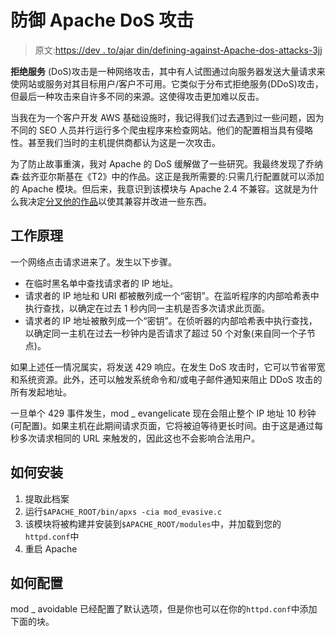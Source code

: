 # 防御 Apache DoS 攻击

> 原文:[https://dev . to/ajar din/defining-against-Apache-dos-attacks-3jj](https://dev.to/ajardin/defending-against-apache-dos-attacks-3jj)

**拒绝服务** (DoS)攻击是一种网络攻击，其中有人试图通过向服务器发送大量请求来使网站或服务对其目标用户/客户不可用。它类似于分布式拒绝服务(DDoS)攻击，但最后一种攻击来自许多不同的来源。这使得攻击更加难以反击。

当我在为一个客户开发 AWS 基础设施时，我记得我们过去遇到过一些问题，因为不同的 SEO 人员并行运行多个爬虫程序来检查网站。他们的配置相当具有侵略性。甚至我们当时的主机提供商都认为这是一次攻击。

为了防止故事重演，我对 Apache 的 DoS 缓解做了一些研究。我最终发现了乔纳森·兹齐亚尔斯基在《T2》中的作品。这正是我所需要的:只需几行配置就可以添加的 Apache 模块。但后来，我意识到该模块与 Apache 2.4 不兼容。这就是为什么我决定[分叉他的作品](https://github.com/ajardin/mod_evasive)以使其兼容并改进一些东西。

## [](#how-it-works)工作原理

一个网络点击请求进来了。发生以下步骤。

*   在临时黑名单中查找请求者的 IP 地址。
*   请求者的 IP 地址和 URI 都被散列成一个“密钥”。在监听程序的内部哈希表中执行查找，以确定在过去 1 秒内同一主机是否多次请求此页面。
*   请求者的 IP 地址被散列成一个“密钥”。在侦听器的内部哈希表中执行查找，以确定同一主机在过去一秒钟内是否请求了超过 50 个对象(来自同一个子节点)。

如果上述任一情况属实，将发送 429 响应。在发生 DoS 攻击时，它可以节省带宽和系统资源。此外，还可以触发系统命令和/或电子邮件通知来阻止 DDoS 攻击的所有发起地址。

一旦单个 429 事件发生，mod _ evangelicate 现在会阻止整个 IP 地址 10 秒钟(可配置)。如果主机在此期间请求页面，它将被迫等待更长时间。由于这是通过每秒多次请求相同的 URL 来触发的，因此这也不会影响合法用户。

## [](#how-to-install)如何安装

1.  提取此档案
2.  运行`$APACHE_ROOT/bin/apxs -cia mod_evasive.c`
3.  该模块将被构建并安装到`$APACHE_ROOT/modules`中，并加载到您的`httpd.conf`中
4.  重启 Apache

## [](#how-to-configure)如何配置

mod _ avoidable 已经配置了默认选项，但是你也可以在你的`httpd.conf`中添加下面的块。